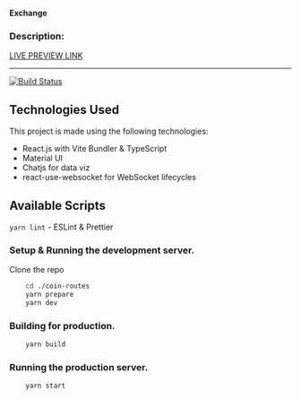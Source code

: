 **Exchange**

### Description:

[LIVE PREVIEW LINK](https://coin-routes-indol.vercel.app/)

<hr />

<!-- prettier-ignore-start -->
[![Build Status][build-badge]][build]

[build-badge]: https://img.shields.io/github/deployments/fayazpn/cr-exchange/production?label=vercel&logoColor=vercel
[build]: https://github.com/fayazpn/cr-exchange/deployments
<!-- prettier-ignore-end -->

## Technologies Used

This project is made using the following technologies:

- React.js with Vite Bundler & TypeScript
- Material UI
- Chatjs for data viz
- react-use-websocket for WebSocket lifecycles

## Available Scripts

`yarn lint` - ESLint & Prettier

### Setup & Running the development server.

Clone the repo

```bash
    cd ./coin-routes
    yarn prepare
    yarn dev
```

### Building for production.

```bash
    yarn build
```

### Running the production server.

```bash
    yarn start
```
